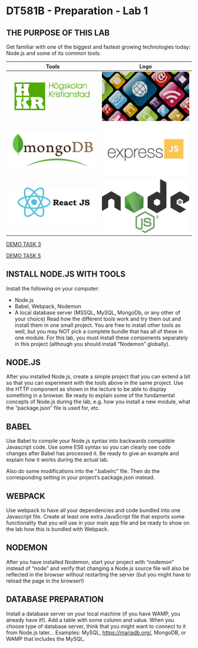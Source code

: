 DT581B - Preparation - Lab 1
=====================================


## THE PURPOSE OF THIS LAB
Get familiar with one of the biggest and fastest growing technologies today: Node.js and some of its
common tools.

Tools                   |  Logo
:-------------------------:|:-------------------------:
![hkr](https://github.com/iloveyii/mobile-platforms-dt581b/blob/master/images/hkr.png)  |  ![DT581B](https://github.com/iloveyii/mobile-platforms-dt581b/blob/master/images/dt581b.png)
![mongo](https://github.com/iloveyii/mobile-platforms-dt581b/blob/master/images/mongodb.png)  |  ![express](https://github.com/iloveyii/mobile-platforms-dt581b/blob/master/images/expressjs.png)
![react](https://github.com/iloveyii/mobile-platforms-dt581b/blob/master/images/reactjs.png)  |  ![node](https://github.com/iloveyii/mobile-platforms-dt581b/blob/master/images/nodejs.png)
  

[DEMO TASK 3](https://hkr-iot-lab1.firebaseapp.com/)

[DEMO TASK 5](https://task5-2098b.firebaseapp.com/)

## INSTALL NODE.JS WITH TOOLS
Install the following on your computer:
   * Node.js
   * Babel, Webpack, Nodemon
   * A local database server (MSSQL, MySQL, MongoDb, or any other of your choice)
Read how the different tools work and try them out and install them in one small project.
You are free to install other tools as well, but you may NOT pick a complete bundle that has all of
these in one module. For this lab, you must install these components separately in this project
(although you should install “Nodemon” globally). 

## NODE.JS
   After you installed Node.js, create a simple project that you can extend a bit so that you can
   experiment with the tools above in the same project. Use the HTTP component as shown in the
   lecture to be able to display something in a browser. Be ready to explain some of the fundamental
   concepts of Node.js during the lab, e.g. how you install a new module, what the “package.json” file is
   used for, etc.
   
## BABEL
Use Babel to compile your Node.js syntax into backwards compatible Javascript code. Use some ES6
syntax so you can clearly see code changes after Babel has processed it. Be ready to give an example
and explain how it works during the actual lab.

Also do some modifications into the “.babelrc” file. Then do the corresponding setting in your
project’s package.json instead.

## WEBPACK
Use webpack to have all your dependencies and code bundled into one Javascript file. Create at least
one extra JavaScript file that exports some functionality that you will use in your main app file and
be ready to show on the lab how this is bundled with Webpack.

## NODEMON
After you have installed Nodemon, start your project with “nodemon” instead of “node” and verify
that changing a Node.js source file will also be reflected in the browser without restarting the server
(but you might have to reload the page in the browser!)
  
## DATABASE PREPARATION
Install a database server on your local machine (if you have WAMP, you already have it!). 
Add a table with some column and value. When you choose type of database server, think that you
might want to connect to it from Node.js later...
Examples: MySQL, https://mariadb.org/, MongoDB, or WAMP that includes the MySQL.
